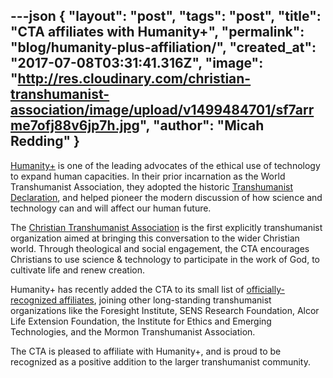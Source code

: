 ---json
{
	"layout": "post",
	"tags": "post",
    "title": "CTA affiliates with Humanity+",
    "permalink": "blog/humanity-plus-affiliation/",
    "created_at": "2017-07-08T03:31:41.316Z",
    "image":  "http://res.cloudinary.com/christian-transhumanist-association/image/upload/v1499484701/sf7arrme7ofj88v6jp7h.jpg",
    "author": "Micah Redding"
}
---
[Humanity+](http://humanityplus.org/about/affiliates/) is one of the leading advocates of the ethical use of technology to expand human capacities. In their prior incarnation as the World Transhumanist Association, they adopted the historic [Transhumanist Declaration](http://humanityplus.org/philosophy/transhumanist-declaration/), and helped pioneer the modern discussion of how science and technology can and will affect our human future.

The [Christian Transhumanist Association](https://www.christiantranshumanism.org/) is the first explicitly transhumanist organization aimed at bringing this conversation to the wider Christian world. Through theological and social engagement, the CTA encourages Christians to use science & technology to participate in the work of God, to cultivate life and renew creation.

Humanity+ has recently added the CTA to its small list of [officially-recognized affiliates](http://humanityplus.org/about/affiliates/), joining other long-standing transhumanist organizations like the Foresight Institute, SENS Research Foundation, Alcor Life Extension Foundation, the Institute for Ethics and Emerging Technologies, and the Mormon Transhumanist Association.

The CTA is pleased to affiliate with Humanity+, and is proud to be recognized as a positive addition to the larger transhumanist community.
